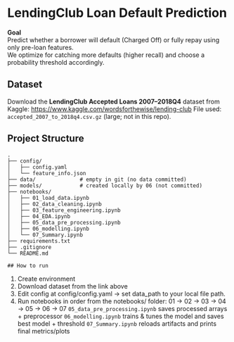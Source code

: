 # LendingClub Loan Default Prediction

**Goal**  
Predict whether a borrower will default (Charged Off) or fully repay using only pre-loan features.  
We optimize for catching more defaults (higher recall) and choose a probability threshold accordingly.

## Dataset

Download the **LendingClub Accepted Loans 2007–2018Q4** dataset from Kaggle:  https://www.kaggle.com/wordsforthewise/lending-club
File used: `accepted_2007_to_2018q4.csv.gz` (large; not in this repo).

## Project Structure
```plaintext
.
├── config/
│   ├── config.yaml
│   └── feature_info.json
├── data/              # empty in git (no data committed)
├── models/            # created locally by 06 (not committed)
├── notebooks/
│   ├── 01_load_data.ipynb
│   ├── 02_data_cleaning.ipynb
│   ├── 03_feature_engineering.ipynb
│   ├── 04_EDA.ipynb
│   ├── 05_data_pre_processing.ipynb
│   ├── 06_modelling.ipynb
│   └── 07_Summary.ipynb
├── requirements.txt
├── .gitignore
└── README.md

## How to run
```
1. Create environment
2. Download dataset from the link above
3. Edit config at config/config.yaml → set data_path to your local file path.
4. Run notebooks in order from the notebooks/ folder: 01 → 02 → 03 → 04 → 05 → 06 → 07
   `05_data_pre_processing.ipynb` saves processed arrays + preprocessor
   `06_modelling.ipynb` trains & tunes the model and saves best model + threshold
   `07_Summary.ipynb` reloads artifacts and prints final metrics/plots